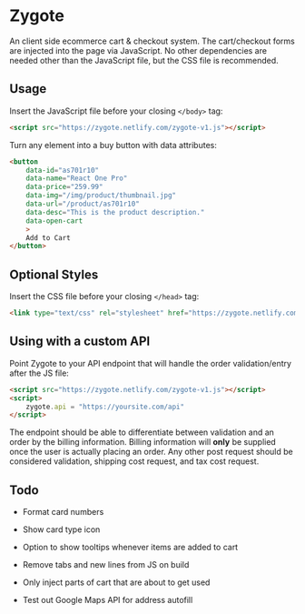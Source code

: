 # Zygote

An client side ecommerce cart & checkout system. The cart/checkout forms are injected into the page via JavaScript. No other dependencies are needed other than the JavaScript file, but the CSS file is recommended.

## Usage

Insert the JavaScript file before your closing `</body>` tag:
```html
<script src="https://zygote.netlify.com/zygote-v1.js"></script>
```

Turn any element into a buy button with data attributes:
```html
<button
	data-id="as701r10"
	data-name="React One Pro"
	data-price="259.99"
	data-img="/img/product/thumbnail.jpg"
	data-url="/product/as701r10"
	data-desc="This is the product description."
	data-open-cart
	>
	Add to Cart
</button>
```

## Optional Styles

Insert the CSS file before your closing `</head>` tag:
```html
<link type="text/css" rel="stylesheet" href="https://zygote.netlify.com/zygote-v1.css">
```

## Using with a custom API

Point Zygote to your API endpoint that will handle the order validation/entry after the JS file:

```html
<script src="https://zygote.netlify.com/zygote-v1.js"></script>
<script>
	zygote.api = "https://yoursite.com/api"
</script>
```

The endpoint should be able to differentiate between validation and an order by the billing information. Billing information will **only** be supplied once the user is actually placing an order. Any other post request should be considered validation, shipping cost request, and tax cost request.


## Todo
- Format card numbers
- Show card type icon
- Option to show tooltips whenever items are added to cart

- Remove tabs and new lines from JS on build
- Only inject parts of cart that are about to get used
- Test out Google Maps API for address autofill
